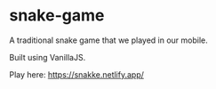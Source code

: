 # snake-game
A traditional snake game that we played in our mobile.


Built using VanillaJS.

Play here: https://snakke.netlify.app/
